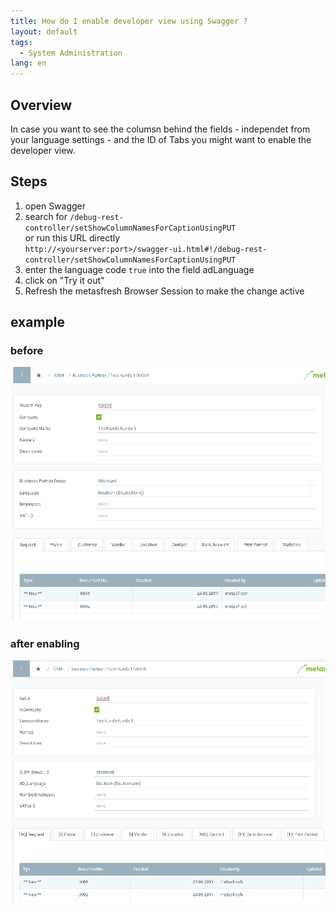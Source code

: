 ```yaml
---
title: How do I enable developer view using Swagger ?
layout: default
tags:
  - System Administration
lang: en
---
```


## Overview

In case you want to see the columsn behind the fields - independet from your language settings - and the ID of Tabs you might want to enable the developer view.

## Steps

1. open Swagger
1. search for `/debug-rest-controller/setShowColumnNamesForCaptionUsingPUT` <br> or run this URL directly <br> `http://<yourserver:port>/swagger-ui.html#!/debug-rest-controller/setShowColumnNamesForCaptionUsingPUT`
1. enter the language code `true` into the field adLanguage
1. click on "Try it out"
1. Refresh the metasfresh Browser Session to make the change active


## example

### before

![](assets/How_do_I_enable_developer_view_using_Swagger-defcb.png)

### after enabling

![](assets/How_do_I_enable_developer_view_using_Swagger-fbec7.png)
